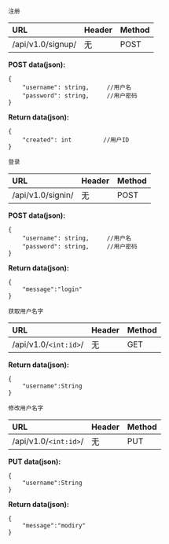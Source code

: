 `注册`

|URL|Header|Method|
| :--- | :-- | :-- |
|/api/v1.0/signup/ |无| POST|

**POST data(json):**
```
{
    "username": string,     //用户名
    "password": string,     //用户密码
}
```
**Return data(json):**
```
{
    "created": int         //用户ID
}
```
`登录`

|URL|Header|Method|
| :--- | :-- | :-- |
|/api/v1.0/signin/ |无| POST|

**POST data(json):**
```
{
    "username": string,     //用户名
    "password": string,     //用户密码
}
```
**Return data(json):**
```
{
    "message":"login"
}
```

`获取用户名字`

|URL|Header|Method|
| :--- | :-- | :-- |
|/api/v1.0/`<int:id>`/ |无| GET|

**Return data(json):**
```
{
    "username":String
}
```

`修改用户名字`

|URL|Header|Method|
| :--- | :-- | :-- |
|/api/v1.0/`<int:id>`/ |无| PUT|

**PUT data(json):**
```
{
    "username":String
}
```
**Return data(json):**
```
{
    "message":"modiry"
}
```

